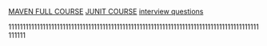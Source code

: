 
[MAVEN FULL COURSE](https://www.youtube.com/watch?v=uAQs-YXnY-U)
[JUNIT COURSE](https://www.youtube.com/watch?v=flpmSXVTqBI)
[interview questions](https://www.youtube.com/watch?v=CVGmIp9Wv68)

1111111111111111111111111111111111111111111111111111111111111111111111111111111111111111111111